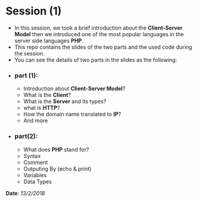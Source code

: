 # Session (1)

- In this session, we took a brief introduction about the **Client-Server Model** then we introduced one of the most popular languages in the server side languages **PHP**.
- This repo contains the slides of the two parts and the used code during the session.
- You can see the details of two parts in the slides as the following:

* ### part (1):
  * Introduction about **Client-Server Model**?
  * What is the **Client**?
  * What is the **Server** and its types?
  * what is **HTTP**?
  * How the domain name translated to **IP**?
  * And more
  
* ### part(2):
  * What does **PHP** stand for?
  * Syntax
  * Comment
  * Outputing By (echo & print)
  * Variables
  * Data Types

**Date**: *13/2/2018*
